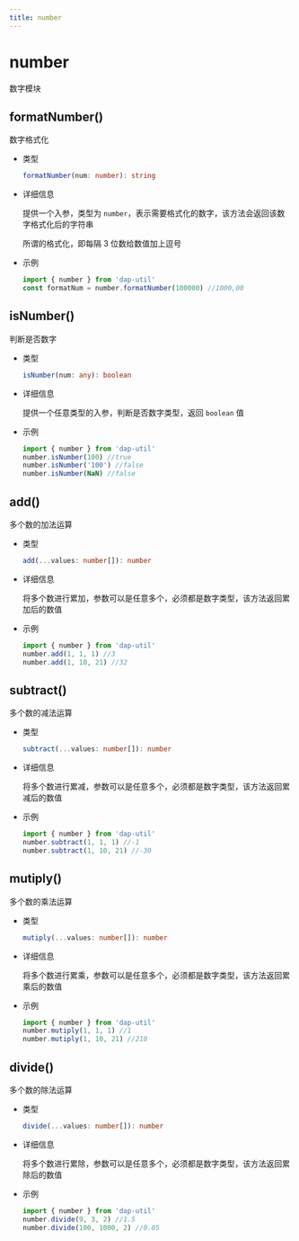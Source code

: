 ```yaml
---
title: number
---
```


# number

数字模块

## formatNumber()

数字格式化

- 类型

  ```ts
  formatNumber(num: number): string
  ```

- 详细信息

  提供一个入参，类型为 `number`，表示需要格式化的数字，该方法会返回该数字格式化后的字符串

  所谓的格式化，即每隔 3 位数给数值加上逗号

- 示例

  ```ts
  import { number } from 'dap-util'
  const formatNum = number.formatNumber(100000) //1000,00
  ```

## isNumber()

判断是否数字

- 类型

  ```ts
  isNumber(num: any): boolean
  ```

- 详细信息

  提供一个任意类型的入参，判断是否数字类型，返回 `boolean` 值

- 示例

  ```ts
  import { number } from 'dap-util'
  number.isNumber(100) //true
  number.isNumber('100') //false
  number.isNumber(NaN) //false
  ```

## add()

多个数的加法运算

- 类型

  ```ts
  add(...values: number[]): number
  ```

- 详细信息

  将多个数进行累加，参数可以是任意多个，必须都是数字类型，该方法返回累加后的数值

- 示例

  ```ts
  import { number } from 'dap-util'
  number.add(1, 1, 1) //3
  number.add(1, 10, 21) //32
  ```

## subtract()

多个数的减法运算

- 类型

  ```ts
  subtract(...values: number[]): number
  ```

- 详细信息

  将多个数进行累减，参数可以是任意多个，必须都是数字类型，该方法返回累减后的数值

- 示例

  ```ts
  import { number } from 'dap-util'
  number.subtract(1, 1, 1) //-1
  number.subtract(1, 10, 21) //-30
  ```

## mutiply()

多个数的乘法运算

- 类型

  ```ts
  mutiply(...values: number[]): number
  ```

- 详细信息

  将多个数进行累乘，参数可以是任意多个，必须都是数字类型，该方法返回累乘后的数值

- 示例

  ```ts
  import { number } from 'dap-util'
  number.mutiply(1, 1, 1) //1
  number.mutiply(1, 10, 21) //210
  ```

## divide()

多个数的除法运算

- 类型

  ```ts
  divide(...values: number[]): number
  ```

- 详细信息

  将多个数进行累除，参数可以是任意多个，必须都是数字类型，该方法返回累除后的数值

- 示例

  ```ts
  import { number } from 'dap-util'
  number.divide(9, 3, 2) //1.5
  number.divide(100, 1000, 2) //0.05
  ```
